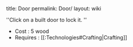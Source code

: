 title: Door
permalink: Door/
layout: wiki



''Click on a built door to lock it.
''
- Cost : 5 wood
- Requires : [[:Technologies#Crafting|Crafting]]
